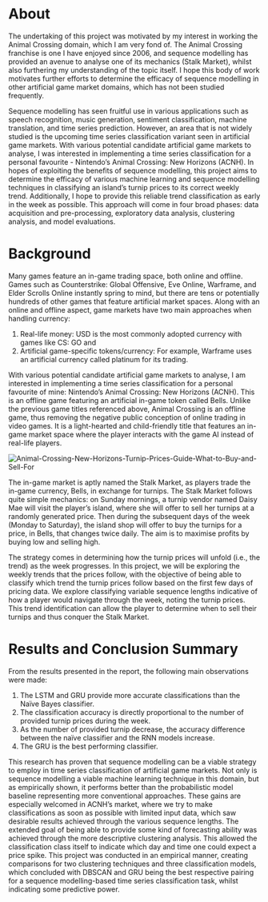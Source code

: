 # About
The undertaking of this project was motivated by my interest in working the Animal Crossing domain, which I am very fond of.
The Animal Crossing franchise is one I have enjoyed since 2006, and sequence modelling has provided an avenue to analyse one
of its mechanics (Stalk Market), whilst also furthering my understanding of the topic itself. I hope this body of work motivates
further efforts to determine the efficacy of sequence modelling in other artificial game market domains, which has not been studied
frequently.

Sequence modelling has seen fruitful use in various applications such as speech recognition, music generation, sentiment
classification, machine translation, and time series prediction. However, an area that is not widely studied is the upcoming time
series classification variant seen in artificial game markets. With various potential candidate artificial game markets to analyse, I
was interested in implementing a time series classification for a personal favourite - Nintendo’s Animal Crossing: New Horizons
(ACNH).
In hopes of exploiting the benefits of sequence modelling, this project aims to determine the efficacy of various machine learning
and sequence modelling techniques in classifying an island’s turnip prices to its correct weekly trend. Additionally, I hope to
provide this reliable trend classification as early in the week as possible.
This approach will come in four broad phases: data acquisition and pre-processing, exploratory data analysis, clustering analysis,
and model evaluations.

# Background
Many games feature an in-game trading space, both online and offline. Games such as Counterstrike: Global Offensive, Eve Online,
Warframe, and Elder Scrolls Online instantly spring to mind, but there are tens or potentially hundreds of other games that feature
artificial market spaces. Along with an online and offline aspect, game markets have two main approaches when handling currency:

1. Real-life money: USD is the most commonly adopted currency with games like CS: GO and
2. Artificial game-specific tokens/currency: For example, Warframe uses an artificial currency called platinum for its trading.

With various potential candidate artificial game markets to analyse, I am interested in implementing a time series classification for
a personal favourite of mine: Nintendo’s Animal Crossing: New Horizons (ACNH). This is an offline game featuring an artificial
in-game token called Bells. Unlike the previous game titles referenced above, Animal Crossing is an offline game, thus removing
the negative public conception of online trading in video games. It is a light-hearted and child-friendly title that features an in-game
market space where the player interacts with the game AI instead of real-life players.

![Animal-Crossing-New-Horizons-Turnip-Prices-Guide-What-to-Buy-and-Sell-For](https://user-images.githubusercontent.com/71750671/183031356-fc07d6fd-90b2-4f97-b7c1-19ad0ae08420.jpg)

The in-game market is aptly named the Stalk Market, as players trade the in-game currency, Bells, in exchange for turnips. The
Stalk Market follows quite simple mechanics: on Sunday mornings, a turnip vendor named Daisy Mae will visit the player’s island,
where she will offer to sell her turnips at a randomly generated price. Then during the subsequent days of the week (Monday to
Saturday), the island shop will offer to buy the turnips for a price, in Bells, that changes twice daily. The aim is to maximise profits
by buying low and selling high.

The strategy comes in determining how the turnip prices will unfold (i.e., the trend) as the week progresses. In this project, we will
be exploring the weekly trends that the prices follow, with the objective of being able to classify which trend the turnip prices follow
based on the first few days of pricing data. We explore classifying variable sequence lengths indicative of how a player would
navigate through the week, noting the turnip prices. This trend identification can allow the player to determine when to sell their
turnips and thus conquer the Stalk Market.

# Results and Conclusion Summary
From the results presented in the report, the following main observations were made:

1. The LSTM and GRU provide more accurate classifications than the Naïve Bayes classifier.
2. The classification accuracy is directly proportional to the number of provided turnip prices during the week.
3. As the number of provided turnip decrease, the accuracy difference between the naïve classifier and the RNN models
increase.
4. The GRU is the best performing classifier.

This research has proven that sequence modelling can be a viable strategy to employ in time series classification of artificial game
markets. Not only is sequence modelling a viable machine learning technique in this domain, but as empirically shown, it performs
better than the probabilistic model baseline representing more conventional approaches. These gains are especially welcomed in
ACNH’s market, where we try to make classifications as soon as possible with limited input data, which saw desirable results
achieved through the various sequence lengths. The extended goal of being able to provide some kind of forecasting ability was
achieved through the more descriptive clustering analysis. This allowed the classification class itself to indicate which day and time
one could expect a price spike. This project was conducted in an empirical manner, creating comparisons for two clustering
techniques and three classification models, which concluded with DBSCAN and GRU being the best respective pairing for a
sequence modelling-based time series classification task, whilst indicating some predictive power.
